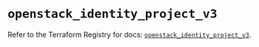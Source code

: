 # `openstack_identity_project_v3`

Refer to the Terraform Registry for docs: [`openstack_identity_project_v3`](https://registry.terraform.io/providers/terraform-provider-openstack/openstack/1.54.1/docs/resources/identity_project_v3).
